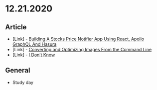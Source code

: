 # 12.21.2020

## Article

- \[Link\] - [Building A Stocks Price Notifier App Using React, Apollo GraphQL And Hasura](https://www.smashingmagazine.com/2020/12/stocks-price-notifier-app-react-apollo-graphql-hasura/)
- \[Link\] - [Converting and Optimizing Images From the Command Line](https://css-tricks.com/converting-and-optimizing-images-from-the-command-line)
- \[Link\] - [I Don’t Know](https://css-tricks.com/i-dont-know/)

## General

- Study day
